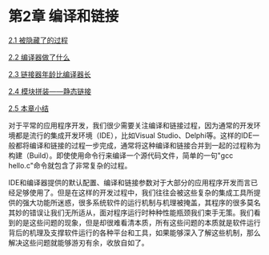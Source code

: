 # 第2章 编译和链接

[2.1 被隐藏了的过程](chapter_2_1.md)

[2.2 编译器做了什么](chapter_2_2.md)

[2.3 链接器年龄比编译器长](chapter_2_3.md)

[2.4 模块拼装——静态链接](chapter_2_4.md)

[2.5 本章小结](chapter_2_5.md)

对于平常的应用程序开发，我们很少需要关注编译和链接过程，因为通常的开发环境都是流行的集成开发环境（IDE），比如Visual Studio、Delphi等。这样的IDE一般都将编译和链接的过程一步完成，通常将这种编译和链接合并到一起的过程称为构建（Build）。即使使用命令行来编译一个源代码文件，简单的一句"gcc hello.c"命令就包含了非常复杂的过程。

IDE和编译器提供的默认配置、编译和链接参数对于大部分的应用程序开发而言已经足够使用了。但是在这样的开发过程中，我们往往会被这些复杂的集成工具所提供的强大功能所迷惑，很多系统软件的运行机制与机理被掩盖，其程序的很多莫名其妙的错误让我们无所适从，面对程序运行时种种性能瓶颈我们束手无策。我们看到的是这些问题的现象，但是却很难看清本质，所有这些问题的本质就是软件运行背后的机理及支撑软件运行的各种平台和工具，如果能够深入了解这些机制，那么解决这些问题就能够游刃有余，收放自如了。
